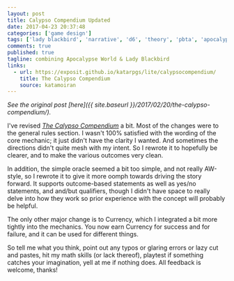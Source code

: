 ```yaml
---
layout: post
title: Calypso Compendium Updated
date: 2017-04-23 20:37:48
categories: ['game design']
tags: ['lady blackbird', 'narrative', 'd6', 'theory', 'pbta', 'apocalypse world', 'rpglet', calypso]
comments: true
published: true
tagline: combining Apocalypse World & Lady Blackbird
links:
  - url: https://exposit.github.io/katarpgs/lite/calypsocompendium/
    title: The Calypso Compendium
    source: katamoiran
---
```


*See the original post [here]({{ site.baseurl }}/2017/02/20/the-calypso-compendium/).*

I've revised [*The Calypso Compendium*](https://exposit.github.io/katarpgs/lite/calypsocompendium/) a bit. Most of the changes were to the general rules section. I wasn't 100% satisfied with the wording of the core mechanic; it just didn't have the clarity I wanted. And sometimes the directions didn't quite mesh with my intent. So I rewrote it to hopefully be clearer, and to make the various outcomes very clean.

<!--more-->

In addition, the simple oracle seemed a bit too simple, and not really AW-style, so I rewrote it to give it more oomph towards driving the story forward. It supports outcome-based statements as well as yes/no statements, and and/but qualifiers, though I didn't have space to really delve into how they work so prior experience with the concept will probably be helpful.

The only other major change is to Currency, which I integrated a bit more tightly into the mechanics. You now earn Currency for success and for failure, and it can be used for different things.

So tell me what you think, point out any typos or glaring errors or lazy cut and pastes, hit my math skills (or lack thereof), playtest if something catches your imagination, yell at me if nothing does. All feedback is welcome, thanks!
